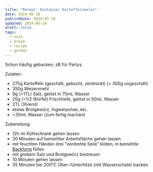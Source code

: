 ```yaml
---
title: "Rezept: Kontanzer Kartoffelseelen"
date: 2024-05-20
publishDate: 2024-05-20
updated: 2024-05-20
draft: false
tags:
  - note
  - bread
  - recipe
  - german
---
```

 
Schon häufig gebacken, zB für Partys.

Zutaten:

- 275g Kartoffeln (geschält, gekocht, zerdrückt) (= 300g ungeschält)
- 350g Weizenmehl
- 9g (=1TL) Salz, gelöst in 70mL Wasser
- 20g (=1/2 Würfel) Frischhefe, gelöst in 50mL Wasser
- 2TL Olivenöl
- etwas Brotgewürz, Ingwerpulver, etc.
- ~30mL Wasser (zum fertig machen)

Zubereitung:

- 12h im Kühlschrank gehen lassen
- 30 Minuten auf bemehlter Arbeitsfläche gehen lassen
- mit feuchten Händen drei "verdrehte Seile" bilden, in bemehlte [Backform](https://www.amazon.de/BRINKMANN-Sp%C3%BClmaschinen-Brotbackform-Baguette-Backblech-Baguetteblech/dp/B0B1QLXGQF/) füllen
- mit grobem Salz und Brotgewürz bestreuen
- 10 Minuten gehen lassen
- 35 Minuten bei 200°C Ober-/Unterhitze (mit Wasserschale) backen